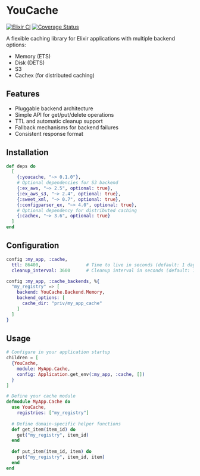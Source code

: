 # YouCache

[![Elixir CI](https://github.com/yourusername/youcache/actions/workflows/elixir.yml/badge.svg)](https://github.com/yourusername/youcache/actions/workflows/elixir.yml)
[![Coverage Status](https://coveralls.io/repos/github/yourusername/youcache/badge.svg?branch=main)](https://coveralls.io/github/yourusername/youcache?branch=main)

A flexible caching library for Elixir applications with multiple backend options:

- Memory (ETS)
- Disk (DETS)
- S3
- Cachex (for distributed caching)

## Features

- Pluggable backend architecture
- Simple API for get/put/delete operations
- TTL and automatic cleanup support
- Fallback mechanisms for backend failures
- Consistent response format

## Installation

```elixir
def deps do
  [
    {:youcache, "~> 0.1.0"},
    # Optional dependencies for S3 backend
    {:ex_aws, "~> 2.5", optional: true},
    {:ex_aws_s3, "~> 2.4", optional: true},
    {:sweet_xml, "~> 0.7", optional: true},
    {:configparser_ex, "~> 4.0", optional: true},
    # Optional dependency for distributed caching
    {:cachex, "~> 3.6", optional: true}
  ]
end
```

## Configuration

```elixir
config :my_app, :cache,
  ttl: 86400,                 # Time to live in seconds (default: 1 day)
  cleanup_interval: 3600      # Cleanup interval in seconds (default: 1 hour)

config :my_app, :cache_backends, %{
  "my_registry" => [
    backend: YouCache.Backend.Memory,
    backend_options: [
      cache_dir: "priv/my_app_cache"
    ]
  ]
}
```

## Usage

```elixir
# Configure in your application startup
children = [
  {YouCache, 
    module: MyApp.Cache,
    config: Application.get_env(:my_app, :cache, [])
  }
]

# Define your cache module
defmodule MyApp.Cache do
  use YouCache,
    registries: ["my_registry"]
  
  # Define domain-specific helper functions
  def get_item(item_id) do
    get("my_registry", item_id)
  end
  
  def put_item(item_id, item) do
    put("my_registry", item_id, item)
  end
end
```